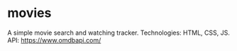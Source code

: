 # movies
A simple movie search and watching tracker. 
Technologies: HTML, CSS, JS.
API: https://www.omdbapi.com/

